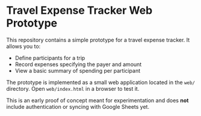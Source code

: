# Travel Expense Tracker Web Prototype

This repository contains a simple prototype for a travel expense tracker. It allows you to:

- Define participants for a trip
- Record expenses specifying the payer and amount
- View a basic summary of spending per participant

The prototype is implemented as a small web application located in the `web/` directory. Open `web/index.html` in a browser to test it.

This is an early proof of concept meant for experimentation and does **not** include authentication or syncing with Google Sheets yet.
